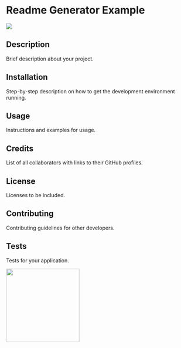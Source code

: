    
  # Readme Generator Example

  <img src="https://img.shields.io/npm/v/node">

  ## Description 

  Brief description about your project.

  ## Installation

  Step-by-step description on how to get the development environment running.

  ## Usage

  Instructions and examples for usage.

  ## Credits

  List of all collaborators with links to their GitHub profiles.

  ## License

  Licenses to be included.

  ## Contributing

  Contributing guidelines for other developers.

  ## Tests

  Tests for your application.

  <img src="https://avatars0.githubusercontent.com/u/59675897?v=4" height="200" width="200">
  
  